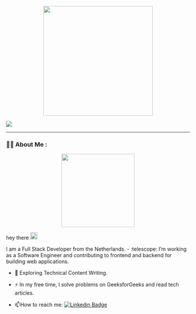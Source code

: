 
  <div id="header" align="center">
  <img src="https://media.giphy.com/media/sULKEgDMX8LcI/giphy.gif" width="300"/>
</div>

![](https://komarev.com/ghpvc/?username=dibaalizai&color=ff69b4)


---

### :woman_technologist: About Me :

<div align="center">
  <img src="https://media.giphy.com/media/L1R1tvI9svkIWwpVYr/giphy.gif" width="200"/>
</div>



<p>
  hey there
  <img src="https://media.giphy.com/media/hvRJCLFzcasrR4ia7z/giphy.gif" width="20px"/>
</p>
I am a Full Stack Developer from the Netherlands.
- :telescope: I’m working as a Software Engineer and contributing to frontend and backend for building web applications.

- :seedling: Exploring Technical Content Writing.

- :zap: In my free time, I solve problems on GeeksforGeeks and read tech articles.

- :mailbox:How to reach me: [![Linkedin Badge](https://img.shields.io/badge/-linkedin-blue?style=flat&logo=Linkedin&logoColor=white)](https://www.linkedin.com/in/dibaalizai/)
<div id="badges" >
